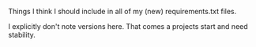 Things I think I should include in all of my (new) requirements.txt
files.

I explicitly don't note versions here.  That comes a projects start
and need stability.
